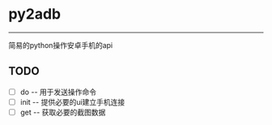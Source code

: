 # py2adb
---
简易的python操作安卓手机的api
## TODO
- [ ] do -- 用于发送操作命令
- [ ] init -- 提供必要的ui建立手机连接
- [ ] get -- 获取必要的截图数据
